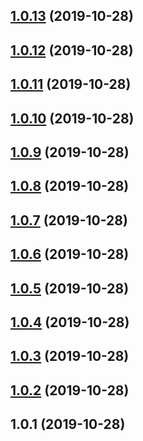 <a name="1.0.13"></a>
## [1.0.13](https://github.com/tapioca24/videojs-logo/compare/v1.0.12...v1.0.13) (2019-10-28)

<a name="1.0.12"></a>
## [1.0.12](https://github.com/tapioca24/videojs-logo/compare/v1.0.11...v1.0.12) (2019-10-28)

<a name="1.0.11"></a>
## [1.0.11](https://github.com/tapioca24/videojs-logo/compare/v1.0.10...v1.0.11) (2019-10-28)

<a name="1.0.10"></a>
## [1.0.10](https://github.com/tapioca24/videojs-logo/compare/v1.0.9...v1.0.10) (2019-10-28)

<a name="1.0.9"></a>
## [1.0.9](https://github.com/tapioca24/videojs-logo/compare/v1.0.8...v1.0.9) (2019-10-28)

<a name="1.0.8"></a>
## [1.0.8](https://github.com/tapioca24/videojs-logo/compare/v1.0.7...v1.0.8) (2019-10-28)

<a name="1.0.7"></a>
## [1.0.7](https://github.com/tapioca24/videojs-logo/compare/v1.0.6...v1.0.7) (2019-10-28)

<a name="1.0.6"></a>
## [1.0.6](https://github.com/tapioca24/videojs-logo/compare/v1.0.5...v1.0.6) (2019-10-28)

<a name="1.0.5"></a>
## [1.0.5](https://github.com/tapioca24/videojs-logo/compare/v1.0.4...v1.0.5) (2019-10-28)

<a name="1.0.4"></a>
## [1.0.4](https://github.com/tapioca24/videojs-logo/compare/v1.0.3...v1.0.4) (2019-10-28)

<a name="1.0.3"></a>
## [1.0.3](https://github.com/tapioca24/videojs-logo/compare/v1.0.2...v1.0.3) (2019-10-28)

<a name="1.0.2"></a>
## [1.0.2](https://github.com/tapioca24/videojs-logo/compare/v1.0.1...v1.0.2) (2019-10-28)

<a name="1.0.1"></a>
## 1.0.1 (2019-10-28)

